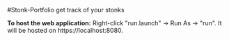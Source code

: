 #Stonk-Portfolio
get track of your stonks

**To host the web application:**
Right-click "run.launch" -> Run As -> "run". It will be hosted on https://localhost:8080.


